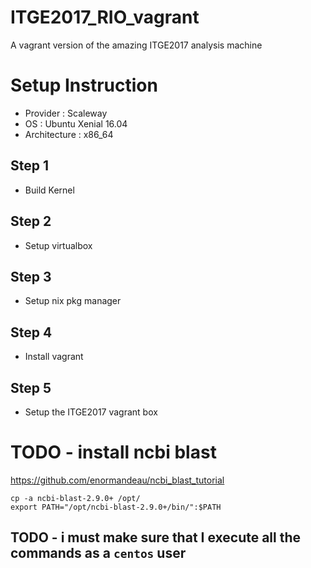 # ITGE2017_RIO_vagrant
A vagrant version of the amazing ITGE2017 analysis machine

# Setup Instruction

- Provider : Scaleway
- OS : Ubuntu Xenial 16.04 
- Architecture : x86_64

## Step 1
- Build Kernel

## Step 2
- Setup virtualbox

## Step 3
- Setup nix pkg manager

## Step 4
- Install vagrant 

## Step 5
- Setup the ITGE2017 vagrant box



# TODO  - install ncbi blast

https://github.com/enormandeau/ncbi_blast_tutorial


```
cp -a ncbi-blast-2.9.0+ /opt/
export PATH="/opt/ncbi-blast-2.9.0+/bin/":$PATH
```

## TODO - i must make sure that I execute all the commands as a `centos` user 
